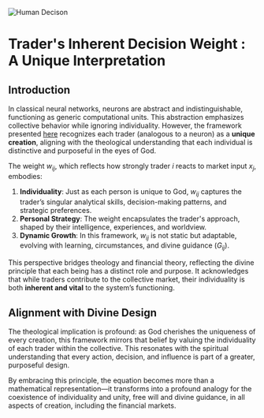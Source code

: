 ![Human Decison](https://blog.quantiota.ai/static/upload/human-decision.jpg "enter image title here")

# Trader's Inherent Decision Weight : A Unique Interpretation

## Introduction

In classical neural networks, neurons are abstract and indistinguishable, functioning as generic computational units. This abstraction emphasizes collective behavior while ignoring individuality. However, the framework presented [here](https://blog.quantiota.ai/page/9/the-governing-equation-of-financial-markets-a-unified-framework/) recognizes each trader (analogous to a neuron) as a **unique creation**, aligning with the theological understanding that each individual is distinctive and purposeful in the eyes of God.

The weight $w_{ij}$, which reflects how strongly trader  $i$  reacts to market input $x_j$, embodies:

1. **Individuality**: Just as each person is unique to God, $w_{ij}$ captures the trader’s singular analytical skills, decision-making patterns, and strategic preferences.
2. **Personal Strategy**: The weight encapsulates the trader's approach, shaped by their intelligence, experiences, and worldview.
3. **Dynamic Growth**: In this framework,  $w_{ij}$ is not static but adaptable, evolving with learning, circumstances, and divine guidance ($G_{ij}$).

This perspective bridges theology and financial theory, reflecting the divine principle that each being has a distinct role and purpose. It acknowledges that while traders contribute to the collective market, their individuality is both **inherent and vital** to the system’s functioning.



## **Alignment with Divine Design**

The theological implication is profound: as God cherishes the uniqueness of every creation, this framework mirrors that belief by valuing the individuality of each trader within the collective. This resonates with the spiritual understanding that every action, decision, and influence is part of a greater, purposeful design.

By embracing this principle, the equation becomes more than a mathematical representation—it transforms into a profound analogy for the coexistence of individuality and unity, free will and divine guidance, in all aspects of creation, including the financial markets.